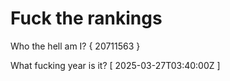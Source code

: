 # Fuck the rankings

Who the hell am I?
{ 20711563 }

What fucking year is it?
[ 2025-03-27T03:40:00Z ]
